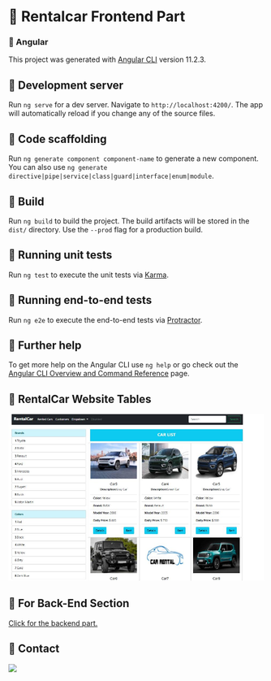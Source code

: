 #  :key:  Rentalcar Frontend Part

### :star2: Angular
This project was generated with [Angular CLI](https://github.com/angular/angular-cli) version 11.2.3.

## :star2: Development server

Run `ng serve` for a dev server. Navigate to `http://localhost:4200/`. The app will automatically reload if you change any of the source files.

## :star2: Code scaffolding

Run `ng generate component component-name` to generate a new component. You can also use `ng generate directive|pipe|service|class|guard|interface|enum|module`.

## :star2: Build 

Run `ng build` to build the project. The build artifacts will be stored in the `dist/` directory. Use the `--prod` flag for a production build.

## :star2: Running unit tests

Run `ng test` to execute the unit tests via [Karma](https://karma-runner.github.io).

## :star2: Running end-to-end tests

Run `ng e2e` to execute the end-to-end tests via [Protractor](http://www.protractortest.org/).

## :star2: Further help

To get more help on the Angular CLI use `ng help` or go check out the [Angular CLI Overview and Command Reference](https://angular.io/cli) page.

## :star2: RentalCar Website Tables

![alt text](https://github.com/SafiyeMermer/FrontendRentalcar/blob/master/images/6.JPG)

## :star2: For Back-End Section
<a href="https://github.com/SafiyeMermer/ReCapProject">Click for the backend part.</a>

## :star2: Contact
<a  href="https://www.linkedin.com/in/safiye-mermer-433860188?lipi=urn%3Ali%3Apage%3Ad_flagship3_profile_view_base_contact_details%3BHeHWRXPwQgiqvnZGqIYUAQ%3D%3D"><img width="80" src="https://image.flaticon.com/icons/png/512/174/174857.png"></a>
